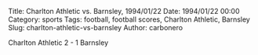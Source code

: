 Title: Charlton Athletic vs. Barnsley, 1994/01/22
Date: 1994/01/22 00:00
Category: sports
Tags: football, football scores, Charlton Athletic, Barnsley
Slug: charlton-athletic-vs-barnsley
Author: carbonero


Charlton Athletic 2 - 1 Barnsley
